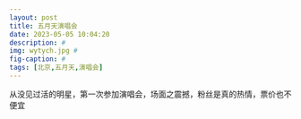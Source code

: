 ```yaml
---
layout: post
title: 五月天演唱会
date: 2023-05-05 10:04:20
description: #
img: wytych.jpg #
fig-caption: #
tags: [北京,五月天,演唱会]
---
```

从没见过活的明星，第一次参加演唱会，场面之震撼，粉丝是真的热情，票价也不便宜
